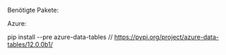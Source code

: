 Benötigte Pakete:

Azure:

pip install --pre azure-data-tables // https://pypi.org/project/azure-data-tables/12.0.0b1/

